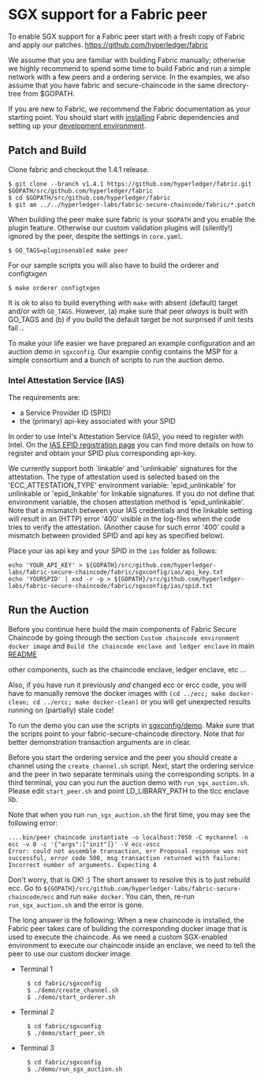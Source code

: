 # SGX support for a Fabric peer

To enable SGX support for a Fabric peer start with a fresh copy of Fabric and
apply our patches. https://github.com/hyperledger/fabric

We assume that you are familiar with building Fabric manually; otherwise we highly
recommend to spend some time to build Fabric and run a simple network with a
few peers and a ordering service. In the examples, we also assume that you have
fabric and secure-chaincode in the same directory-tree from $GOPATH.

If you are new to Fabric, we recommend the Fabric documentation as your starting point. You should start with
[installing](https://hyperledger-fabric.readthedocs.io/en/release-1.4/prereqs.html) Fabric dependencies and setting up
your [development environment](https://hyperledger-fabric.readthedocs.io/en/release-1.4/dev-setup/build.html).

## Patch and Build

Clone fabric and checkout the 1.4.1 release.

    $ git clone --branch v1.4.1 https://github.com/hyperledger/fabric.git $GOPATH/src/github.com/hyperledger/fabric
    $ cd $GOPATH/src/github.com/hyperledger/fabric
    $ git am ../../hyperledger-labs/fabric-secure-chaincode/fabric/*.patch

When building the peer  make sure fabric is your ``$GOPATH`` and you enable the
plugin feature. Otherwise our custom validation plugins will
(silently!) ignored by the peer, despite the settings in ``core.yaml``.

    $ GO_TAGS=pluginsenabled make peer

For our sample scripts you will also have to build the orderer and configtxgen

	$ make orderer configtxgen

It is ok to also to build everything with ``make`` with absent
(default) target and/or with ``GO_TAGS``.  However, (a) make sure that
peer _always_ is built with GO_TAGS and (b) if you build the default
target be not surprised if unit tests fail ..

To make your life easier we have prepared an example configuration and an
auction demo in ``sgxconfig``.  Our example config contains the MSP
for a simple consortium and a bunch of scripts to run the auction demo.

### Intel Attestation Service (IAS)

The requirements are:
* a Service Provider ID (SPID)
* the (primary) api-key associated with your SPID

In order to use Intel's Attestation Service (IAS), you need to register
with Intel. On the [IAS EPID registration page](https://api.portal.trustedservices.intel.com/EPID-attestation)
you can find more details on how to register and obtain your SPID plus corresponding api-key.

We currently support both `linkable' and 'unlinkable' signatures for the attestation.
The type of attestation used is selected based on the 'ECC_ATTESTATION_TYPE' environment variable:
'epid_unlinkable' for unlinkable or 'epid_linkable' for linkable signatures. If you 
do not define that environment variable, the chosen attestation method is 'epid_unlinkable'.
Note that a mismatch between your IAS credentials and the linkable setting
will result in an (HTTP) error '400' visible in the log-files when the
code tries to verify the attestation. (Another cause for such error '400'
could a mismatch between provided SPID and api key as specified below).

Place your ias api key and your SPID in the ``ias`` folder as follows:

    echo 'YOUR_API_KEY' > ${GOPATH}/src/github.com/hyperledger-labs/fabric-secure-chaincode/fabric/sgxconfig/ias/api_key.txt
    echo 'YOURSPID' | xxd -r -p > ${GOPATH}/src/github.com/hyperledger-labs/fabric-secure-chaincode/fabric/sgxconfig/ias/spid.txt

## Run the Auction

Before you continue here build the main components of Fabric Secure Chaincode by going through the section `Custom
chaincode environment docker image` and `Build the chaincode enclave and ledger enclave` in main [README](../README.md)

other components, such as the chaincode
enclave, ledger enclave, etc ...

Also, if you have run it previously _and_ changed ecc or ercc code, you will have to manually remove
the docker images with `(cd ../ecc; make docker-clean; cd ../ercc; make docker-clean)` or you will get
unexpected results running on (partially) stale code!

To run the demo you can use the scripts in
[sgxconfig/demo](sgxconfig/demo). Make sure that the scripts point to your
fabric-secure-chaincode directory. Note that for better demonstration
transaction arguments are in clear.

Before you start the ordering service and the peer you should create a channel
using the ``create_channel.sh`` script.  Next, start the ordering service and
the peer in two separate terminals using the corresponding scripts.  In a
third terminal, you can you run the auction demo with ``run_sgx_auction.sh``.
Please edit ``start_peer.sh`` and point LD_LIBRARY_PATH to the tlcc enclave lib.

Note that when you run ``run_sgx_auction.sh`` the first time, you may
see the following error:

    ....bin/peer chaincode instantiate -o localhost:7050 -C mychannel -n ecc -v 0 -c '{"args":["init"]}' -V ecc-vscc
    Error: could not assemble transaction, err Proposal response was not successful, error code 500, msg transaction returned with failure:
    Incorrect number of arguments. Expecting 4

Don't worry, that is OK! :) The short answer to resolve this is to just
rebuild ecc. Go to ``${GOPATH}/src/github.com/hyperledger-labs/fabric-secure-chaincode/ecc`` and run
``make docker``.  You can, then, re-run ``run_sgx_auction.sh`` and the
error is gone.

The long answer is the following: When a new chaincode is installed, the
Fabric peer takes care of building the corresponding docker image that
is used to execute the chaincode.  As we need a custom SGX-enabled
environment to execute our chaincode inside an enclave, we need to tell
the peer to use our custom docker image.

* Terminal 1

        $ cd fabric/sgxconfig
        $ ./demo/create_channel.sh
        $ ./demo/start_orderer.sh

* Terminal 2

        $ cd fabric/sgxconfig
        $ ./demo/start_peer.sh

* Terminal 3

        $ cd fabric/sgxconfig
        $ ./demo/run_sgx_auction.sh
